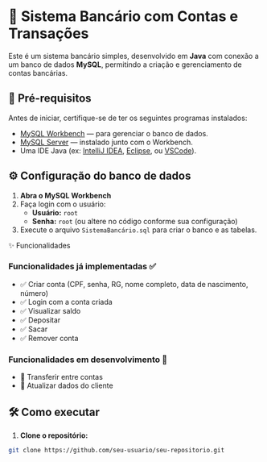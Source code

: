 # 🏦 Sistema Bancário com Contas e Transações

Este é um sistema bancário simples, desenvolvido em **Java** com conexão a um banco de dados **MySQL**, permitindo a criação e gerenciamento de contas bancárias.

## 🚀 Pré-requisitos

Antes de iniciar, certifique-se de ter os seguintes programas instalados:

- [MySQL Workbench](https://www.mysql.com/products/workbench/) — para gerenciar o banco de dados.
- [MySQL Server](https://dev.mysql.com/downloads/mysql/) — instalado junto com o Workbench.
- Uma IDE Java (ex: [IntelliJ IDEA](https://www.jetbrains.com/idea/), [Eclipse](https://www.eclipse.org/), ou [VSCode](https://code.visualstudio.com/)).

## ⚙️ Configuração do banco de dados

1. **Abra o MySQL Workbench**  
2. Faça login com o usuário:  
   - **Usuário:** `root`  
   - **Senha:** `root` (ou altere no código conforme sua configuração)  
3. Execute o arquivo `SistemaBancário.sql` para criar o banco e as tabelas.

✨ Funcionalidades

### Funcionalidades já implementadas ✅

- ✅ Criar conta (CPF, senha, RG, nome completo, data de nascimento, número)
- ✅ Login com a conta criada
- ✅ Visualizar saldo
- ✅ Depositar
- ✅ Sacar
- ✅ Remover conta

### Funcionalidades em desenvolvimento 🔄

- 🔄 Transferir entre contas
- 🔄 Atualizar dados do cliente

## 🛠 Como executar

1. **Clone o repositório:**

```bash
git clone https://github.com/seu-usuario/seu-repositorio.git
